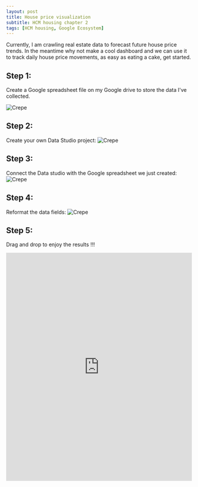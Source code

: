 ```yaml
---
layout: post
title: House price visualization
subtitle: HCM housing chapter 2 
tags: [HCM housing, Google Ecosystem]
---
```


Currently, I am crawling real estate data to forecast future house price trends. In the meantime why not make a cool dashboard and we can use it to track daily house price movements, as easy as eating a cake, get started.


## Step 1: 
Create a Google spreadsheet file on my Google drive to store the data I've collected.

![Crepe](https://raw.githubusercontent.com/minmax49/minmax49.github.io/master/img/hcm_housing_chap2_0.png)


## Step 2: 
Create your own Data Studio project:
![Crepe](https://raw.githubusercontent.com/minmax49/minmax49.github.io/master/img/hcm_housing_chap2_1.png)


## Step 3: 
Connect the Data studio with the Google spreadsheet we just created:
![Crepe](https://raw.githubusercontent.com/minmax49/minmax49.github.io/master/img/hcm_housing_chap2_2.png)

## Step 4: 
Reformat the data fields:
![Crepe](https://raw.githubusercontent.com/minmax49/minmax49.github.io/master/img/hcm_housing_chap2_3.png)

## Step 5: 

Drag and drop to enjoy the results !!!

<iframe width="100%" height="620px" src="https://datastudio.google.com/embed/reporting/d1dabf6a-9412-4595-9406-d09c7e8331ca/page/e1tMB" frameborder="0" style="border:0" allowfullscreen></iframe>
